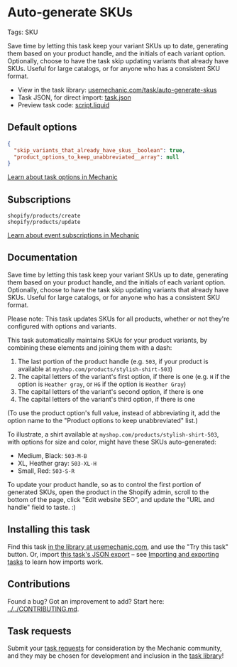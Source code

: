 # Auto-generate SKUs

Tags: SKU

Save time by letting this task keep your variant SKUs up to date, generating them based on your product handle, and the initials of each variant option. Optionally, choose to have the task skip updating variants that already have SKUs. Useful for large catalogs, or for anyone who has a consistent SKU format.

* View in the task library: [usemechanic.com/task/auto-generate-skus](https://usemechanic.com/task/auto-generate-skus)
* Task JSON, for direct import: [task.json](../../tasks/auto-generate-skus.json)
* Preview task code: [script.liquid](./script.liquid)

## Default options

```json
{
  "skip_variants_that_already_have_skus__boolean": true,
  "product_options_to_keep_unabbreviated__array": null
}
```

[Learn about task options in Mechanic](https://docs.usemechanic.com/article/471-task-options)

## Subscriptions

```liquid
shopify/products/create
shopify/products/update
```

[Learn about event subscriptions in Mechanic](https://docs.usemechanic.com/article/408-subscriptions)

## Documentation

Save time by letting this task keep your variant SKUs up to date, generating them based on your product handle, and the initials of each variant option. Optionally, choose to have the task skip updating variants that already have SKUs. Useful for large catalogs, or for anyone who has a consistent SKU format.

Please note: This task updates SKUs for all products, whether or not they're configured with options and variants.

This task automatically maintains SKUs for your product variants, by combining these elements and joining them with a dash:

1. The last portion of the product handle (e.g. `503`, if your product is available at `myshop.com/products/stylish-shirt-503`)
2. The capital letters of the variant's first option, if there is one (e.g. `H` if the option is `Heather gray`, or `HG` if the option is `Heather Gray`)
3. The capital letters of the variant's second option, if there is one
4. The capital letters of the variant's third option, if there is one

(To use the product option's full value, instead of abbreviating it, add the option name to the "Product options to keep unabbreviated" list.)

To illustrate, a shirt available at `myshop.com/products/stylish-shirt-503`, with options for size and color, might have these SKUs auto-generated:

* Medium, Black: `503-M-B`
* XL, Heather gray: `503-XL-H`
* Small, Red: `503-S-R`

To update your product handle, so as to control the first portion of generated SKUs, open the product in the Shopify admin, scroll to the bottom of the page, click "Edit website SEO", and update the "URL and handle" field to taste. :)

## Installing this task

Find this task [in the library at usemechanic.com](https://usemechanic.com/task/auto-generate-skus), and use the "Try this task" button. Or, import [this task's JSON export](../../tasks/auto-generate-skus.json) – see [Importing and exporting tasks](https://docs.usemechanic.com/article/505-importing-and-exporting-tasks) to learn how imports work.

## Contributions

Found a bug? Got an improvement to add? Start here: [../../CONTRIBUTING.md](../../CONTRIBUTING.md).

## Task requests

Submit your [task requests](https://mechanic.canny.io/task-requests) for consideration by the Mechanic community, and they may be chosen for development and inclusion in the [task library](https://tasks.mechanic.dev/)!

